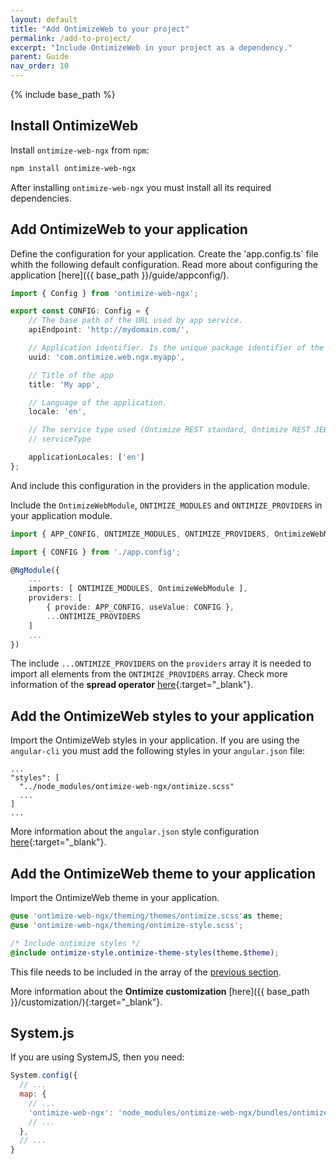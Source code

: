 ```yaml
---
layout: default
title: "Add OntimizeWeb to your project"
permalink: /add-to-project/
excerpt: "Include OntimizeWeb in your project as a dependency."
parent: Guide
nav_order: 10
---
```


{% include base_path %}

## Install OntimizeWeb

Install `ontimize-web-ngx` from `npm`:

```bash
npm install ontimize-web-ngx
```

After installing `ontimize-web-ngx` you must install all its required dependencies.

## Add OntimizeWeb to your application

Define the configuration for your application. Create the 'app.config.ts` file whith the following default configuration. Read more about configuring the application [here]({{ base_path }}/guide/appconfig/).

```typescript
import { Config } from 'ontimize-web-ngx';

export const CONFIG: Config = {
    // The base path of the URL used by app service.
    apiEndpoint: 'http://mydomain.com/',

    // Application identifier. Is the unique package identifier of the app. It is used when storing or managing temporal data related with the app. By default is set as 'ontimize-web-uuid'.
    uuid: 'com.ontimize.web.ngx.myapp',

    // Title of the app
    title: 'My app',

    // Language of the application.
    locale: 'en',

    // The service type used (Ontimize REST standard, Ontimize REST JEE or custom implementation) in the whole application.
    // serviceType

    applicationLocales: ['en']
};
```

And include this configuration in the providers in the application module.

Include the `OntimizeWebModule`, `ONTIMIZE_MODULES` and `ONTIMIZE_PROVIDERS` in your application module.

```typescript
import { APP_CONFIG, ONTIMIZE_MODULES, ONTIMIZE_PROVIDERS, OntimizeWebModule } from 'ontimize-web-ngx';

import { CONFIG } from './app.config';

@NgModule({
    ...
    imports: [ ONTIMIZE_MODULES, OntimizeWebModule ],
    providers: [
        { provide: APP_CONFIG, useValue: CONFIG },
        ...ONTIMIZE_PROVIDERS
    ]
    ...
})
```

The include `...ONTIMIZE_PROVIDERS` on the `providers` array it is needed to import all elements from the `ONTIMIZE_PROVIDERS` array. Check more information of the **spread operator** [here](https://basarat.gitbook.io/typescript/future-javascript/spread-operator){:target="_blank"}.

## Add the OntimizeWeb styles to your application

Import the OntimizeWeb styles in your application. If you are using the `angular-cli` you must add the following styles in your `angular.json` file:

```
...
"styles": [
  "../node_modules/ontimize-web-ngx/ontimize.scss"
  ...
]
...
```

More information about the `angular.json` style configuration [here](https://angular.io/guide/workspace-config#styles-and-scripts-configuration){:target="_blank"}.

## Add the OntimizeWeb theme to your application

Import the OntimizeWeb theme in your application.

```scss
@use 'ontimize-web-ngx/theming/themes/ontimize.scss'as theme;
@use 'ontimize-web-ngx/theming/ontimize-style.scss';

/* Include ontimize styles */
@include ontimize-style.ontimize-theme-styles(theme.$theme);
```

This file needs to be included in the array of the [previous section](#add-the-ontimizeweb-theme-to-your-application).

More information about the **Ontimize customization** [here]({{ base_path }}/customization/){:target="_blank"}.

## System.js
If you are using SystemJS, then you need:

```javascript
System.config({
  // ...
  map: {
    // ...
    'ontimize-web-ngx': 'node_modules/ontimize-web-ngx/bundles/ontimize-web-ngx.umd.min.js',
    // ...
  },
  // ...
}
```

